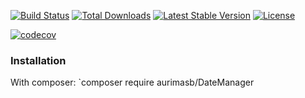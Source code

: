 [![Build Status](https://travis-ci.org/3auris/date-manager.svg?branch=master)](https://travis-ci.org/3auris/date-manager) [![Total Downloads](https://poser.pugx.org/aurimasb/date-manager/downloads)](https://packagist.org/packages/aurimasb/date-manager) [![Latest Stable Version](https://poser.pugx.org/aurimasb/date-manager/v/stable)](https://packagist.org/packages/aurimasb/date-manager)  [![License](https://poser.pugx.org/aurimasb/date-manager/license)](https://packagist.org/packages/aurimasb/date-manager)


[![codecov](https://codecov.io/gh/3auris/date-manager/branch/master/graph/badge.svg)](https://codecov.io/gh/3auris/date-manager)



### Installation
With composer:
`composer require aurimasb/DateManager
